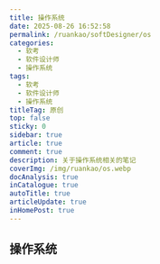 ```yaml
---
title: 操作系统
date: 2025-08-26 16:52:58
permalink: /ruankao/softDesigner/os
categories:
  - 软考
  - 软件设计师
  - 操作系统
tags:
  - 软考
  - 软件设计师
  - 操作系统
titleTag: 原创
top: false
sticky: 0
sidebar: true
article: true
comment: true
description: 关于操作系统相关的笔记
coverImg: /img/ruankao/os.webp
docAnalysis: true
inCatalogue: true
autoTitle: true
articleUpdate: true
inHomePost: true
---
```


## 操作系统